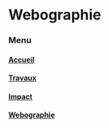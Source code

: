 # Webographie

### Menu

#### [Accueil](index.html "Accueil du site internet")

#### [Travaux](fichier1.html "Travaux réaliser par : ")

#### [Impact](fichier2.html "Impact sur le reste du monde")

#### [Webographie](fichier3.html "Webographie du site internet")


